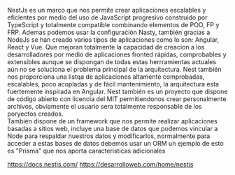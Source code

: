 NestJs es un marco que nos permite crear aplicaciones escalables y eficientes por medio del uso de JavaScript progresivo construido por TypeScript y totalmente compatible combinando elementos de POO, FP y FRP.
Ademas podemos usar la configuración Nasty, también gracias a NodeJs se han creado varios tipos de aplicaciones como lo son: Angular, React y Vue. Que mejoran totalmente la capacidad de creacion a los desarrolladores por medio de aplicaciones fronted rápidas, comprobables y extensibles aunque se dispongan de todas estas herrramientas actuales aún no se soluciona el problema principal de la arquitectura. Nest también nos proporciona una listqa de aplicaciones altamente comprobadas, escalables, poco acopladas y de fácil mantenimiento, la arquitectura esta fuertemente inspirada en Angular.
Nest también es un proyecto que dispone de código abierto con licencia del MIT permitiendonos crear personalmente archivos, obviamente el usuario sera totalmente responsable de los poryectos creados.  
También dispone de un framework que nos permite realizar aplicaciones basadas a sitios web, incluye una base de datos que podemos vincular a Node para respaldar nuestros datos y modificarlos, normalmente para acceder a estas bases de datos debemos usar un ORM un ejemplo de esto es "Prisma" que nos aporta caracteristicas adicionales



https://docs.nestjs.com/
https://desarrolloweb.com/home/nestjs



